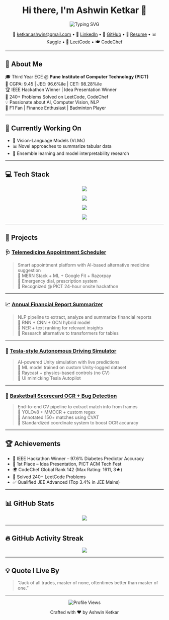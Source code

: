 <!-- GitHub Profile README for Ashwin Ketkar -->

<h1 align="center">Hi there, I'm Ashwin Ketkar 👋</h1>

<p align="center">
  <img src="https://readme-typing-svg.demolab.com?font=Fira+Code&size=22&pause=1000&color=58A6FF&center=true&vCenter=true&width=500&lines=AIML+%7C+CV+%7C+NLP+Engineer;MERN+Stack+Developer;Researcher+%7C+Builder+%7C+Learner" alt="Typing SVG" />
</p>

<p align="center">
  📧 <a href="mailto:ketkar.ashwin@gmail.com">ketkar.ashwin@gmail.com</a> • 
  💼 <a href="https://www.linkedin.com/in/ashwin-ketkar-8a8a382a0">LinkedIn</a> • 
  🐙 <a href="https://github.com/ashkett">GitHub</a> • 
  📄 <a href="https://drive.google.com/file/d/15Byv4i9vGCfZNrKk_xVvRjclQjTk9QlF/view?usp=sharing">Resume</a> • 
  📊 <a href="https://www.kaggle.com/ashwinketkar0">Kaggle</a> • 
  🧠 <a href="https://leetcode.com/u/user2460YD/">LeetCode</a> • 
  🍽️ <a href="https://www.codechef.com/users/long_glow_42">CodeChef</a>
</p>

---

## 🧠 About Me

🎓 Third Year ECE @ **Pune Institute of Computer Technology (PICT)**  
📌 CGPA: 9.45 | JEE: 96.6%ile | CET: 98.28%ile  
🏆 IEEE Hackathon Winner | Idea Presentation Winner  
🧠 240+ Problems Solved on LeetCode, CodeChef  
💡 Passionate about AI, Computer Vision, NLP  
🎯 F1 Fan | Finance Enthusiast | Badminton Player  

---

## 💼 Currently Working On

- 🧩 Vision-Language Models (VLMs)
- 📊 Novel approaches to summarize tabular data
- 🧪 Ensemble learning and model interpretability research

---

## 💻 Tech Stack

<p align="center">
  <img src="https://skillicons.dev/icons?i=cpp,python,java,js,html,css,mysql" />
</p>

<p align="center">
  <img src="https://skillicons.dev/icons?i=pytorch,tensorflow,opencv,scikitlearn" />
</p>

<p align="center">
  <img src="https://skillicons.dev/icons?i=react,nodejs,express,mongodb,git" />
</p>

<p align="center">
  <img src="https://skillicons.dev/icons?i=unity,figma,vscode" />
</p>

---

## 🚀 Projects

### 🩺 [Telemedicine Appointment Scheduler](https://telemedx.netlify.app/)
> Smart appointment platform with AI-based alternative medicine suggestion  
🔹 MERN Stack + ML + Google Fit + Razorpay  
🔹 Emergency dial, prescription system  
🔹 Recognized @ PICT 24-hour onsite hackathon

---

### 📈 [Annual Financial Report Summarizer](#)
> NLP pipeline to extract, analyze and summarize financial reports  
🔹 RNN + CNN + GCN hybrid model  
🔹 NER + text ranking for relevant insights  
🔹 Research alternative to transformers for tables

---

### 🚗 [Tesla-style Autonomous Driving Simulator](https://github.com/harshad-k-135/autonomous_vehicular_simulation)
> AI-powered Unity simulation with live predictions  
🔹 ML model trained on custom Unity-logged dataset  
🔹 Raycast + physics-based controls (no CV)  
🔹 UI mimicking Tesla Autopilot

---

### 🏀 [Basketball Scorecard OCR + Bug Detection](#)
> End-to-end CV pipeline to extract match info from frames  
🔹 YOLOv8 + MMOCR + custom regex  
🔹 Annotated 150+ matches using CVAT  
🔹 Standardized coordinate system to boost OCR accuracy

---

## 🏆 Achievements

- 🥇 IEEE Hackathon Winner – 97.6% Diabetes Predictor Accuracy  
- 🥇 1st Place – Idea Presentation, PICT ACM Tech Fest  
- 🌍 CodeChef Global Rank 142 (Max Rating: 1611, 3★)  
- 🧠 Solved 240+ LeetCode Problems  
- ✅ Qualified JEE Advanced (Top 3.4% in JEE Mains)  

---

## 📊 GitHub Stats

<p align="center">
  <img src="https://github-readme-stats.vercel.app/api/top-langs/?username=ashkett&layout=compact&theme=radical&langs_count=6" />
</p>

---

## 🔥 GitHub Activity Streak

<p align="center">
  <img src="https://github-readme-streak-stats.herokuapp.com/?user=ashkett&theme=tokyonight" />
</p>

---

## 💡 Quote I Live By

> “Jack of all trades, master of none, oftentimes better than master of one.”

---

<p align="center">
  <img src="https://komarev.com/ghpvc/?username=ashkett&style=flat-square&color=blue" alt="Profile Views" />
</p>

<p align="center">Crafted with ❤️ by Ashwin Ketkar</p>
